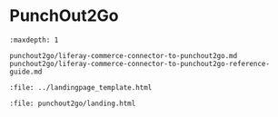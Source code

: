 # PunchOut2Go

```{toctree}
:maxdepth: 1

punchout2go/liferay-commerce-connector-to-punchout2go.md
punchout2go/liferay-commerce-connector-to-punchout2go-reference-guide.md
```

```{raw} html
:file: ../landingpage_template.html
```

```{raw} html
:file: punchout2go/landing.html
```
